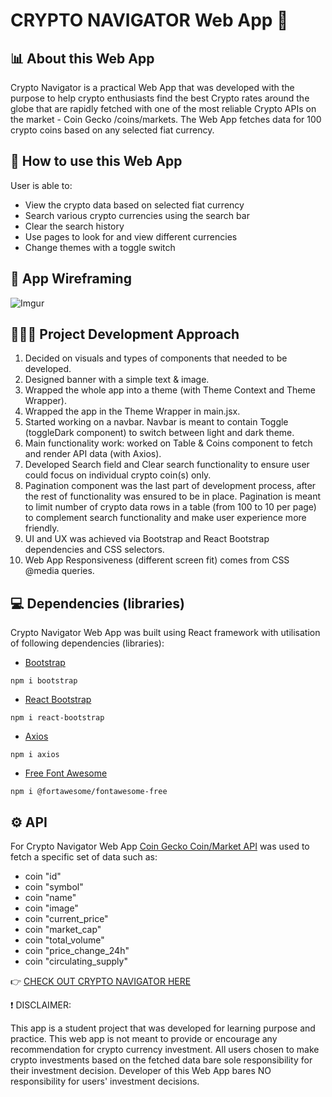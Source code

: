 # CRYPTO NAVIGATOR Web App 🚀

## 📊 About this Web App

Crypto Navigator is a practical Web App that was developed with the purpose to help crypto enthusiasts find the best Crypto rates around the globe that are rapidly fetched with one of the most reliable Crypto APIs on the market - Coin Gecko /coins/markets. The Web App fetches data for 100 crypto coins based on any selected fiat currency.

## 🧐 How to use this Web App

User is able to:

- View the crypto data based on selected fiat currency
- Search various crypto currencies using the search bar
- Clear the search history
- Use pages to look for and view different currencies
- Change themes with a toggle switch

## 🧩 App Wireframing

![Imgur](https://i.imgur.com/vwVc1z9.png)

## 👨🏽‍💻 Project Development Approach

<ol>
<li>Decided on visuals and types of components that needed to be developed. </li>
<li>Designed banner with a simple text & image. </li>
<li>Wrapped the whole app into a theme (with Theme Context and Theme Wrapper). </li>
<li>Wrapped the app in the Theme Wrapper in main.jsx. </li>
<li>Started working on a navbar. Navbar is meant to contain Toggle (toggleDark component) to switch between light and dark theme. </li>
<li>Main functionality work: worked on Table & Coins component to fetch and render API data (with Axios).</li>
<li>Developed Search field and Clear search functionality to ensure user could focus on individual crypto coin(s) only. </li>
<li>Pagination component was the last part of development process, after the rest of functionality was ensured to be in place. Pagination is meant to limit number of crypto data rows in a table (from 100 to 10 per page) to complement search functionality and make user experience more friendly.</li>
<li>UI and UX was achieved via Bootstrap and React Bootstrap dependencies and CSS selectors.</li>
<li>Web App Responsiveness (different screen fit) comes from CSS @media queries.</li>
</ol>

## 💻 Dependencies (libraries)

Crypto Navigator Web App was built using React framework with utilisation of following dependencies (libraries):

- [Bootstrap](https://www.npmjs.com/package/bootstrap)

```
npm i bootstrap
```

- [React Bootstrap](https://www.npmjs.com/package/react-bootstrap)

```
npm i react-bootstrap
```

- [Axios](https://www.npmjs.com/package/axios)

```
npm i axios
```

- [Free Font Awesome](https://www.npmjs.com/package/@fortawesome/fontawesome-free)

```
npm i @fortawesome/fontawesome-free
```

## ⚙️ API

For Crypto Navigator Web App [Coin Gecko Coin/Market API](https://www.coingecko.com/en/api/documentation) was used to fetch a specific set of data such as:

- coin "id"
- coin "symbol"
- coin "name"
- coin "image"
- coin "current_price"
- coin "market_cap"
- coin "total_volume"
- coin "price_change_24h"
- coin "circulating_supply"

👉 [CHECK OUT CRYPTO NAVIGATOR HERE](https://test2-delta-teal.vercel.app/)

❗ DISCLAIMER:

This app is a student project that was developed for learning purpose and practice. This web app is not meant to provide or encourage any recommendation for crypto currency investment. All users chosen to make crypto investments based on the fetched data bare sole responsibility for their investment decision. Developer of this Web App bares NO responsibility for users' investment decisions.
